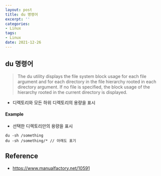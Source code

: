 ```yaml
---
layout: post
title: du 명령어
excerpt: ''
categories:
- Linux
tags:
- Linux
date: 2021-12-26
---
```

## du 명령어
>  The du utility displays the file system block usage for each file argument and for each directory in the file hierarchy rooted in each directory argument.  If no file is specified, the block usage of the hierarchy rooted in the current directory is displayed.

- 디렉토리와 모든 하위 디렉토리의 용량을 표시

#### Example
- 선택한 디렉토리만의 용량을 표시

```
du -sh /something
du -sh /something/* // 아래도 표기
```


## Reference
- <https://www.manualfactory.net/10591>